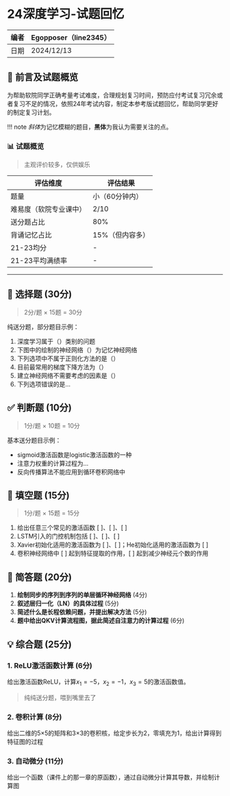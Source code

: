 # 24深度学习-试题回忆

| 编者 | Egopposer（line2345） |
| ---- | --------------------- |
| 日期 | 2024/12/13            |

## 🎯 前言及试题概览

为帮助软院同学正确考量考试难度，合理规划复习时间，预防应付考试复习冗余或者复习不足的情况，依照24年考试内容，制定本参考版试题回忆，帮助同学更好的制定复习计划。

!!! note
    *斜体*为记忆模糊的题目，**黑体**为我认为需要关注的点。


### 📊 试题概览
<!-- md:sponsors -->
<!-- md:version insiders-4.51.0 -->
<!-- md:flag experimental -->
> 主观评价较多，仅供娱乐

| 评估维度               | 评估结果         |
| ---------------------- | --------------- |
| 题量                   | 小（60分钟内）   |
| 难易度（软院专业课中） | 2/10            |
| 送分题占比             | 80%             |
| 背诵记忆占比           | 15%（但内容多）  |
| 21-23均分              | -               |
| 21-23平均满绩率        | -               |

---

## 📝 选择题 (30分)
> 2分/题 × 15题 = 30分

纯送分题，部分题目示例：

1. 深度学习属于（）类别的问题
2. 下图中的绘制的神经网络（）为记忆神经网络
3. 下列选项中不属于正则化方法的是（）
4. 目前最常用的梯度下降方法为（）
5. 建立神经网络不需要考虑的因素是（）
6. 下列选项错误的是...

## ✅ 判断题 (10分)
> 1分/题 × 10题 = 10分

基本送分题目示例：

- sigmoid激活函数是logistic激活函数的一种
- 注意力权重的计算过程为...
- 反向传播算法不能应用到循环卷积网络中

## 🔲 填空题 (15分)
> 1分/题 × 15题 = 15分

1. 给出任意三个常见的激活函数 [   ]、[   ]、[   ]
2. LSTM引入的门控机制包括 [   ]、[   ]、[   ]
3. Xavier初始化适用的激活函数为 [   ]、[   ]；He初始化适用的激活函数为 [   ]
4. 卷积神经网络中 [   ] 起到特征提取的作用，[   ] 起到减少神经元个数的作用

## 🤔 简答题 (20分)

1. **绘制同步的序列到序列的单层循环神经网络** (4分)
2. **叙述层归一化（LN）的具体过程** (5分)
3. **简述什么是长程依赖问题，并提出解决方法** (5分)
4. **题中给出QKV计算流程图，据此简述自注意力的计算过程** (6分)

## 💡 综合题 (25分)

### 1. ReLU激活函数计算 (6分)
给出激活函数ReLU，计算$x_1=-5$，$x_2=-1$，$x_3=5$的激活函数值。
> 纯纯送分题，喂到嘴里去了

### 2. 卷积计算 (8分)
给出二维的5×5的矩阵和3×3的卷积核，给定步长为2，零填充为1，给出计算得到特征图的过程

### 3. 自动微分 (11分)
给出一个函数（课件上的那一章的原函数），通过自动微分计算其导数，并绘制计算图